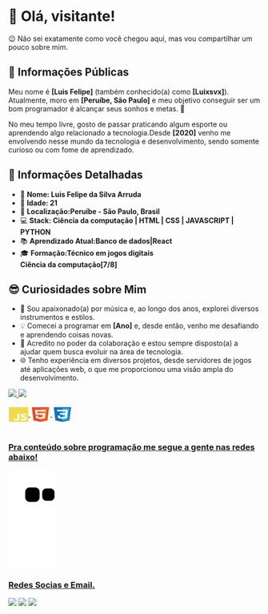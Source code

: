 # 👋 Olá, visitante!

😉 Não sei exatamente como você chegou aqui, mas vou compartilhar um pouco sobre mim. 

## 🌟 Informações Públicas

Meu nome é **[Luis Felipe]** (também conhecido(a) como **[Luixsvx]**). Atualmente, moro em **[Peruíbe, São Paulo]** e meu objetivo conseguir ser um bom programador é alcançar seus sonhos e metas. 🚀

No meu tempo livre, gosto de passar praticando algum esporte ou aprendendo algo relacionado a tecnologia.Desde **[2020]** venho me envolvendo nesse mundo da tecnologia e desenvolvimento, sendo somente curioso ou com fome de aprendizado. 

## 📝 Informações Detalhadas

<!-- Coloque suas informações pessoais que você deseja compartilhar -->

- 👤 **Nome: Luis Felipe da Silva Arruda**    
- 🎂 **Idade: 21**   
- 📍 **Localização:Peruíbe - São Paulo, Brasil**
- 💻 **Stack: Ciência da computação | HTML | CSS | JAVASCRIPT | PYTHON**
- 📚 **Aprendizado Atual:Banco de dados|React**   
- 🎓 **Formação:Técnico em jogos digitais<br>Ciência da computação[7/8]**  
## 😎 Curiosidades sobre Mim

<!-- Coloque alguma curiosidade pra mostrar que você não é só código -->

- 🎸 Sou apaixonado(a) por música e, ao longo dos anos, explorei diversos instrumentos e estilos. 
- 💡 Comecei a programar em **[Ano]** e, desde então, venho me desafiando e aprendendo coisas novas.   
- 🤗 Acredito no poder da colaboração e estou sempre disposto(a) a ajudar quem busca evoluir na área de tecnologia.   
- 🌐 Tenho experiência em diversos projetos, desde servidores de jogos até aplicações web, o que me proporcionou uma visão ampla do desenvolvimento.   
 <div>
   <a href="https://github.com/LrdxL">
   <img height="180em" src="https://github-readme-stats.vercel.app/api?username=LrdxL&show_icons=true&theme=tokyonight&include_all_commits=true&count_private=true"/>
   <img height="180em" src="https://github-readme-stats.vercel.app/api/top-langs/?username=LrdxL&layout=compact&langs_count=6&theme=tokyonight"/>

</div>
<div style="display: inline_block"><br>
  <img align="center" alt="Js" height="30" width="40" src="https://raw.githubusercontent.com/devicons/devicon/master/icons/javascript/javascript-plain.svg">
  <img align="center" alt="HTML" height="30" width="40" src="https://raw.githubusercontent.com/devicons/devicon/master/icons/html5/html5-original.svg">
  <img align="center" alt="CSS" height="30" width="40" src="https://raw.githubusercontent.com/devicons/devicon/master/icons/css3/css3-original.svg">
</div>
 
 <br>
 
  ### Pra conteúdo sobre programação me segue a gente nas redes abaixo!
 
<div> 

  ![Snake animation](https://github.com/LrdxL/LrdxL/blob/output/github-contribution-grid-snake.svg)
  
   ### Redes Socias e Email.
  <a href="" target="_blank"><img src="https://img.shields.io/badge/-Instagram-%23E4405F?style=for-the-badge&logo=instagram&logoColor=white" target="_blank"></a>
  <a href = "luisfeliepe1000@gmail.com"><img src="https://img.shields.io/badge/-Gmail-%23333?style=for-the-badge&logo=gmail&logoColor=white" target="_blank"></a>
  <a href="" target="_blank"><img src="https://img.shields.io/badge/-LinkedIn-%230077B5?style=for-the-badge&logo=linkedin&logoColor=white" target="_blank"></a> 
 

</div>

